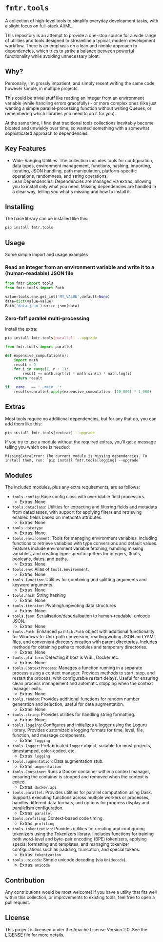 # `fmtr.tools`

A collection of high-level tools to simplify everyday development tasks, with a slight focus on full-stack AI/ML.

This repository is an attempt to provide a one-stop source for a wide range of utilities and tools designed to streamline a typical, modern development workflow. There is an emphasis on a lean and nimble approach to dependencies, which tries to strike a balance between powerful functionality while avoiding unnecessary bloat.

## Why?

Personally, I'm grossly impatient, and simply resent writing the same code, however simple, in multiple projects.

This could be trivial stuff like reading an integer from an environment variable (while handling errors gracefully) - or more complex ones (like just wanting a simple parallel-processing function without writing Queues, or remembering which libraries you need to do it for you).

At the same time, I find that traditional tools collections inevitably become bloated and unwieldy over time, so wanted something with a somewhat sophisticated approach to dependencies.

## Key Features

- Wide-Ranging Utilities: The collection includes tools for configuration, data types, environment management, functions, hashing, importing, iterating, JSON handling, path manipulation, platform-specific operations, randomness, and string operations.
- Lean Dependencies: Dependencies are managed via extras, allowing you to install only what you need. Missing dependencies are handled in a clear way, telling you what's missing and how to install it.

## Installing

The base library can be installed like this:

```bash
pip install fmtr.tools
```

## Usage

Some simple import and usage examples

### Read an integer from an environment variable and write it to a (human-readable) JSON file

```python
from fmtr import tools
from fmtr.tools import Path

value=tools.env.get_int('MY_VALUE',default=None)
data=dict(value=value)
Path('data.json').write_json(data)
```

### Zero-faff parallel multi-processing

Install the extra:

```bash
pip install fmtr.tools[parallel] --upgrade
```

```python
from fmtr.tools import parallel

def expensive_computation(n):
    import math
    result = 0
    for i in range(1, n + 1):
        result += math.sqrt(i) * math.sin(i) * math.log(i)
    return result

if __name__ == '__main__':
    results=parallel.apply(expensive_computation, [10_000] * 1_000)
```

## Extras

Most tools require no additional dependencies, but for any that do, you can add them like this:

```bash
pip install fmtr.tools[<extra>] --upgrade
```

If you try to use a module without the required extras, you'll get a message telling you which one is needed:

```
MissingExtraError: The current module is missing dependencies. To install them, run: `pip install fmtr.tools[logging] --upgrade`
```

## Modules

The included modules, plus any extra requirements, are as follows:

- `tools.config`: Base config class with overridable field processors.
    - Extras: None
- `tools.dataclass`: Utilities for extracting and filtering fields and metadata from dataclasses, with support for applying filters and retrieving enabled fields based on metadata attributes.
    - Extras: None
- `tools.datatype`
    - Extras: None
- `tools.environment`: Tools for managing environment variables, including functions to retrieve variables with type conversions and default values. Features include environment variable fetching, handling missing variables, and creating type-specific getters for integers, floats, booleans, dates, and paths.
    - Extras: None
- `tools.env`: Alias of `tools.environment`.
    - Extras: None
- `tools.function`: Utilities for combining and splitting arguments and keyword arguments.
    - Extras: None
- `tools.hash`: String hashing
    - Extras: None
- `tools.iterator`: Pivoting/unpivoting data structures
    - Extras: None
- `tools.json`: Serialisation/deserialisation to human-readable, unicode JSON.
    - Extras: None
- `tools.Path`: Enhanced `pathlib.Path` object with additional functionality for Windows-to-Unix path conversion, reading/writing JSON and YAML files, and convenient directory creation with parent directories. Includes methods for obtaining paths to modules and temporary directories.
    - Extras: None
- `tools.platform`: Detecting if host is WSL, Docker etc.
    - Extras: None
- `tools.ContextProcess`: Manages a function running in a separate process using a context manager. Provides methods to start, stop, and restart the process, with configurable restart delays. Useful for ensuring clean process management and automatic stopping when the context manager exits.
    - Extras: None
- `tools.random`: Provides additional functions for random number generation and selection, useful for data augmentation.
    - Extras: None
- `tools.string`: Provides utilities for handling string formatting.
    - Extras: None
- `tools.logging`: Configures and initializes a logger using the Loguru library. Provides customizable logging formats for time, level, file, function, and message components.
    - Extras: `logging`
- `tools.logger`: Prefabricated `logger` object, suitable for most projects, timestamped, color-coded, etc.
    - Extras: `logging`
- `tools.augmentation`: Data augmentation stub.
    - Extras: `augmentation`
- `tools.Container`: Runs a Docker container within a context manager, ensuring the container is stopped and removed when the context is exited.
    - Extras: `docker.api`
- `tools.parallel`: Provides utilities for parallel computation using Dask. Supports executing functions across multiple workers or processes, handles different data formats, and options for progress display and parallelism configuration.
    - Extras: `parallel`
- `tools.profiling`: Context-based code timing.
    - Extras: `profiling`
- `tools.tokenization`: Provides utilities for creating and configuring tokenizers using the Tokenizers library. Iincludes functions for training both word-level and byte-pair encoding (BPE) tokenizers, applying special formatting and templates, and managing tokenizer configurations such as padding, truncation, and special tokens.
    - Extras: `tokenization`
- `tools.unicode`: Simple unicode decoding (via `Unidecode`).
  - Extras: `unicode`

## Contribution

Any contributions would be most welcome! If you have a utility that fits well within this collection, or improvements to existing tools, feel free to open a pull request.

## License

This project is licensed under the Apache License Version 2.0. See the [LICENSE](LICENSE) file for more details.